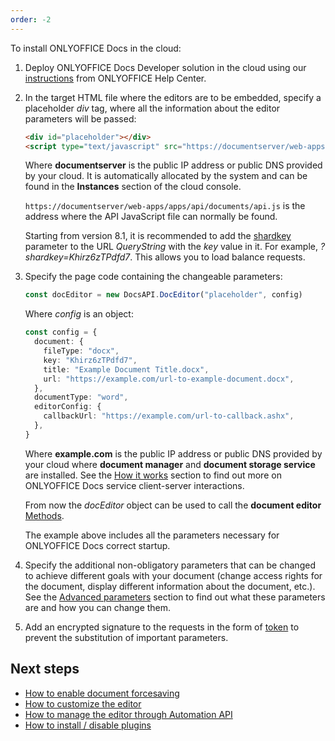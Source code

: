 ```yaml
---
order: -2
---
```


To install ONLYOFFICE Docs in the cloud:

1. Deploy ONLYOFFICE Docs Developer solution in the cloud using our [instructions](https://helpcenter.onlyoffice.com/installation/docs-developer-index.aspx?from=api) from ONLYOFFICE Help Center.

2. In the target HTML file where the editors are to be embedded, specify a placeholder *div* tag, where all the information about the editor parameters will be passed:

   ```html
   <div id="placeholder"></div>
   <script type="text/javascript" src="https://documentserver/web-apps/apps/api/documents/api.js"></script>
   ```

   Where **documentserver** is the public IP address or public DNS provided by your cloud. It is automatically allocated by the system and can be found in the **Instances** section of the cloud console.

   `https://documentserver/web-apps/apps/api/documents/api.js` is the address where the API JavaScript file can normally be found.

   Starting from version 8.1, it is recommended to add the [shardkey](../../How%20It%20Works/index.md#shard-key) parameter to the URL *QueryString* with the *key* value in it. For example, *?shardkey=Khirz6zTPdfd7*. This allows you to load balance requests.

3. Specify the page code containing the changeable parameters:

   ``` ts
   const docEditor = new DocsAPI.DocEditor("placeholder", config)
   ```

   Where *config* is an object:

   ``` ts
   const config = {
     document: {
       fileType: "docx",
       key: "Khirz6zTPdfd7",
       title: "Example Document Title.docx",
       url: "https://example.com/url-to-example-document.docx",
     },
     documentType: "word",
     editorConfig: {
       callbackUrl: "https://example.com/url-to-callback.ashx",
     },
   }
   ```

   Where **example.com** is the public IP address or public DNS provided by your cloud where **document manager** and **document storage service** are installed. See the [How it works](../../How%20It%20Works/index.md) section to find out more on ONLYOFFICE Docs service client-server interactions.

   From now the *docEditor* object can be used to call the **document editor** [Methods](../../../Usage%20API/Methods/index.md).

   The example above includes all the parameters necessary for ONLYOFFICE Docs correct startup.

4. Specify the additional non-obligatory parameters that can be changed to achieve different goals with your document (change access rights for the document, display different information about the document, etc.). See the [Advanced parameters](../../../Usage%20API/Advanced%20parameters/index.md) section to find out what these parameters are and how you can change them.

5. Add an encrypted signature to the requests in the form of [token](../../../Additional%20API/Signature/index.md) to prevent the substitution of important parameters. 

## Next steps

- [How to enable document forcesaving](../../How%20It%20Works/Saving%20file/index.md#force-saving)
- [How to customize the editor](../../../Usage%20API/Config/Editor/Customization/index.md)
- [How to manage the editor through Automation API](../../../Usage%20API/Automation%20API/index.md)
- [How to install / disable plugins](../../../Usage%20API/Config/Editor/Plugins/index.md)
